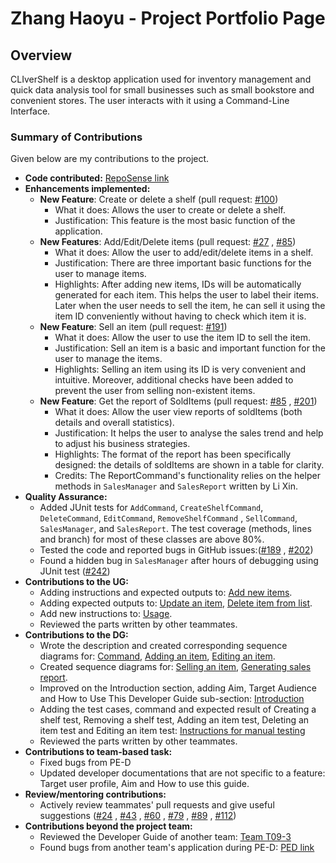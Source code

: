 # Zhang Haoyu - Project Portfolio Page
## Overview
CLIverShelf is a desktop application used for inventory management and quick data analysis tool for small businesses
such as small bookstore and convenient stores. The user interacts with it using a Command-Line Interface.
### Summary of Contributions
Given below are my contributions to the project.
* **Code
  contributed:** [RepoSense link](https://nus-cs2113-ay2122s1.github.io/tp-dashboard/?search=haoyusimon&sort=groupTitle&sortWithin=title&since=2021-09-25&timeframe=commit&mergegroup=&groupSelect=groupByRepos&breakdown=true&checkedFileTypes=docs~functional-code~test-code~other)
* **Enhancements implemented:**
    * **New Feature**: Create or delete a shelf (pull request: [#100](https://github.com/AY2122S1-CS2113T-F11-4/tp/pull/100))
        * What it does: Allows the user to create or delete a shelf.
        * Justification: This feature is the most basic function of the application.
    * **New Features**: Add/Edit/Delete items (pull
      request: [#27](https://github.com/AY2122S1-CS2113T-F11-4/tp/pull/27)
      , [#85](https://github.com/AY2122S1-CS2113T-F11-4/tp/pull/85))
        * What it does: Allow the user to add/edit/delete items in a shelf.
        * Justification: There are three important basic functions for the user to manage items.
        * Highlights: After adding new items, IDs will be automatically generated for each item. This helps the user to label their items. Later when the user needs to sell the item, he can sell it using the item ID conveniently without having to check which item it is.
    * **New Feature**: Sell an item (pull request: [#191](https://github.com/AY2122S1-CS2113T-F11-4/tp/pull/191))
        * What it does: Allow the user to use the item ID to sell the item.
        * Justification: Sell an item is a basic and important function for the user to manage the items.
        * Highlights: Selling an item using its ID is very convenient and intuitive. Moreover, additional checks have
          been added to prevent the user from selling non-existent items.
    * **New Feature**: Get the report of SoldItems (pull
      request: [#85](https://github.com/AY2122S1-CS2113T-F11-4/tp/pull/85)
      , [#201](https://github.com/AY2122S1-CS2113T-F11-4/tp/pull/201))
        * What it does: Allow the user view reports of soldItems (both details and overall statistics).
        * Justification: It helps the user to analyse the sales trend and help to adjust his business strategies.
        * Highlights: The format of the report has been specifically designed: the details of soldItems are shown in a
          table for clarity.
        * Credits: The ReportCommand's functionality relies on the helper methods in `SalesManager` and `SalesReport`
          written by Li Xin.
* **Quality Assurance:**
    * Added JUnit tests for `AddCommand`, `CreateShelfCommand`, `DeleteCommand`, `EditCommand`, `RemoveShelfCommand`
      , `SellCommand`, `SalesManager`, and `SalesReport`. The test coverage (methods, lines and branch) for most of
      these classes are above 80%.
    * Tested the code and reported bugs in GitHub
      issues:([#189](https://github.com/AY2122S1-CS2113T-F11-4/tp/issues/189)
      , [#202](https://github.com/AY2122S1-CS2113T-F11-4/tp/issues/202))
    * Found a hidden bug in `SalesManager` after hours of debugging using JUnit
      test ([#242](https://github.com/AY2122S1-CS2113T-F11-4/tp/pull/242))
* **Contributions to the UG:**
    * Adding instructions and expected outputs to: [Add new items](https://ay2122s1-cs2113t-f11-4.github.io/tp/UserGuide.html#add-new-items).
    * Adding expected outputs to: [Update an item](https://ay2122s1-cs2113t-f11-4.github.io/tp/UserGuide.html#edit-an-item), [Delete item from list](https://ay2122s1-cs2113t-f11-4.github.io/tp/UserGuide.html#delete-an-item).
    * Add new instructions to: [Usage](https://ay2122s1-cs2113t-f11-4.github.io/tp/UserGuide.html#usage).
    * Reviewed the parts written by other teammates.
* **Contributions to the DG:**
    * Wrote the description and created corresponding sequence diagrams for: [Command](https://ay2122s1-cs2113t-f11-4.github.io/tp/DeveloperGuide.html#logic-subcomponent-command), [Adding an item](https://ay2122s1-cs2113t-f11-4.github.io/tp/DeveloperGuide.html#adding-an-item), [Editing an item](https://ay2122s1-cs2113t-f11-4.github.io/tp/DeveloperGuide.html#editing-an-item).
    * Created sequence diagrams for: [Selling an item](https://ay2122s1-cs2113t-f11-4.github.io/tp/DeveloperGuide.html#selling-an-item), [Generating sales report](https://ay2122s1-cs2113t-f11-4.github.io/tp/DeveloperGuide.html#generating-sales-report).
    * Improved on the Introduction section, adding Aim, Target Audience and How to Use This Developer Guide sub-section: [Introduction](https://ay2122s1-cs2113t-f11-4.github.io/tp/DeveloperGuide.html#introduction) 
    * Adding the test cases, command and expected result of Creating a shelf test, Removing a shelf test, Adding an item
      test, Deleting an item test and Editing an item test: [Instructions for manual testing](https://ay2122s1-cs2113t-f11-4.github.io/tp/DeveloperGuide.html#instructions-for-manual-testing)
    * Reviewed the parts written by other teammates.
* **Contributions to team-based task:**
    * Fixed bugs from PE-D
    * Updated developer documentations that are not specific to a feature: Target user profile, Aim and How to use this
      guide.
* **Review/mentoring contributions:**
    * Actively review teammates' pull requests and give useful
      suggestions ([#24](https://github.com/AY2122S1-CS2113T-F11-4/tp/pull/24)
      , [#43](https://github.com/AY2122S1-CS2113T-F11-4/tp/pull/43)
      , [#60](https://github.com/AY2122S1-CS2113T-F11-4/tp/pull/60)
      , [#79](https://github.com/AY2122S1-CS2113T-F11-4/tp/pull/79)
      , [#89](https://github.com/AY2122S1-CS2113T-F11-4/tp/pull/89)
      , [#112](https://github.com/AY2122S1-CS2113T-F11-4/tp/pull/112))
* **Contributions beyond the project team:**
    * Reviewed the Developer Guide of another team: [Team T09-3](https://github.com/nus-cs2113-AY2122S1/tp/pull/25)
    * Found bugs from another team's application during PE-D: [PED link](https://github.com/haoyusimon/ped/issues)
    